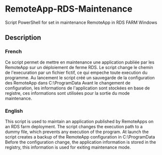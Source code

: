 # RemoteApp-RDS-Maintenance
Script PowerShell for set in maintenance RemoteApp in RDS FARM Windows

## Description

### French
Ce script permet de mettre en maintenance une application publiée par les RemoteApp sur un déploiement de ferme RDS.
Le script change le chemin de l'execuration par un fichier fictif, ce qui empeche toute execution du programme.
Au lancement le script créé un sauvegarde de la configuration des RemoteApp dans C:\ProgramData
Avant le changement de configuration, les informations de l'application sont stockées en base de registre, ces informations sont utilisées pour la sortie du mode maintenance.

### English
This script is used to maintain an application published by RemoteApps on an RDS farm deployment.
The script changes the execution path to a dummy file, which prevents any execution of the program.
At launch the script creates a backup of the RemoteApp configuration in C:\ProgramData
Before the configuration change, the application information is stored in the registry, this information is used for exiting maintenance mode.